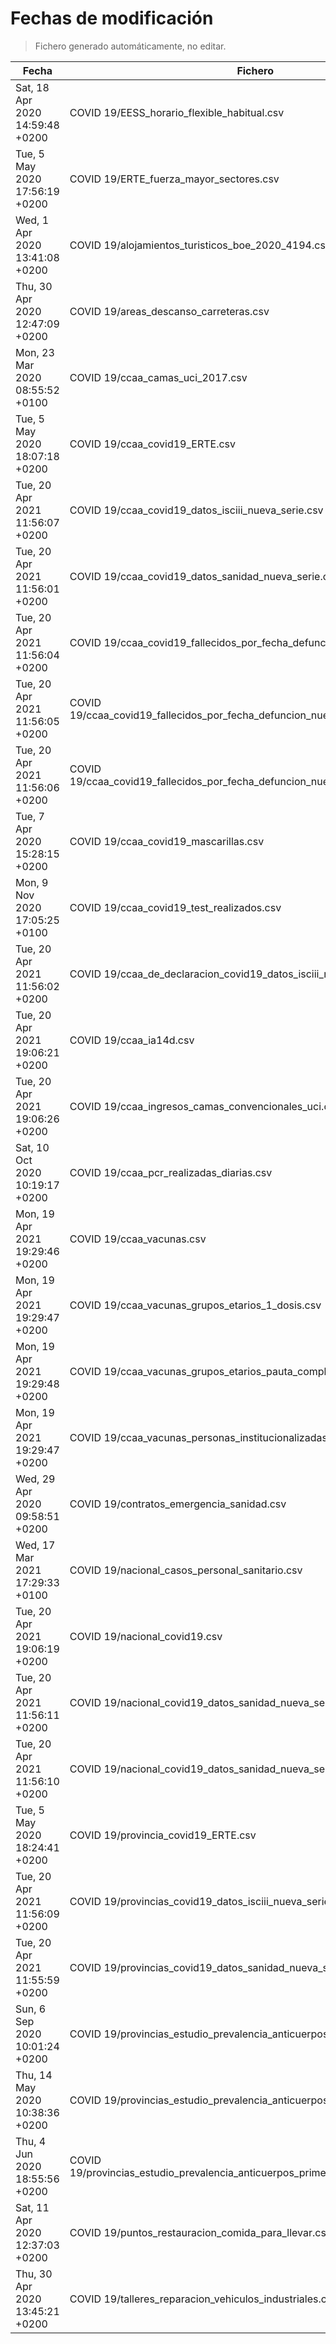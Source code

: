 # Fechas de modificación

> Fichero generado automáticamente, no editar.

| Fecha                           | Fichero                  |
|---------------------------------|--------------------------|
| Sat, 18 Apr 2020 14:59:48 +0200  | COVID 19/EESS_horario_flexible_habitual.csv |
| Tue, 5 May 2020 17:56:19 +0200  | COVID 19/ERTE_fuerza_mayor_sectores.csv |
| Wed, 1 Apr 2020 13:41:08 +0200  | COVID 19/alojamientos_turisticos_boe_2020_4194.csv |
| Thu, 30 Apr 2020 12:47:09 +0200  | COVID 19/areas_descanso_carreteras.csv |
| Mon, 23 Mar 2020 08:55:52 +0100  | COVID 19/ccaa_camas_uci_2017.csv |
| Tue, 5 May 2020 18:07:18 +0200  | COVID 19/ccaa_covid19_ERTE.csv |
| Tue, 20 Apr 2021 11:56:07 +0200  | COVID 19/ccaa_covid19_datos_isciii_nueva_serie.csv |
| Tue, 20 Apr 2021 11:56:01 +0200  | COVID 19/ccaa_covid19_datos_sanidad_nueva_serie.csv |
| Tue, 20 Apr 2021 11:56:04 +0200  | COVID 19/ccaa_covid19_fallecidos_por_fecha_defuncion_nueva_serie.csv |
| Tue, 20 Apr 2021 11:56:05 +0200  | COVID 19/ccaa_covid19_fallecidos_por_fecha_defuncion_nueva_serie_long.csv |
| Tue, 20 Apr 2021 11:56:06 +0200  | COVID 19/ccaa_covid19_fallecidos_por_fecha_defuncion_nueva_serie_original.csv |
| Tue, 7 Apr 2020 15:28:15 +0200  | COVID 19/ccaa_covid19_mascarillas.csv |
| Mon, 9 Nov 2020 17:05:25 +0100  | COVID 19/ccaa_covid19_test_realizados.csv |
| Tue, 20 Apr 2021 11:56:02 +0200  | COVID 19/ccaa_de_declaracion_covid19_datos_isciii_nueva_serie.csv |
| Tue, 20 Apr 2021 19:06:21 +0200  | COVID 19/ccaa_ia14d.csv |
| Tue, 20 Apr 2021 19:06:26 +0200  | COVID 19/ccaa_ingresos_camas_convencionales_uci.csv |
| Sat, 10 Oct 2020 10:19:17 +0200  | COVID 19/ccaa_pcr_realizadas_diarias.csv |
| Mon, 19 Apr 2021 19:29:46 +0200  | COVID 19/ccaa_vacunas.csv |
| Mon, 19 Apr 2021 19:29:47 +0200  | COVID 19/ccaa_vacunas_grupos_etarios_1_dosis.csv |
| Mon, 19 Apr 2021 19:29:48 +0200  | COVID 19/ccaa_vacunas_grupos_etarios_pauta_completa.csv |
| Mon, 19 Apr 2021 19:29:47 +0200  | COVID 19/ccaa_vacunas_personas_institucionalizadas.csv |
| Wed, 29 Apr 2020 09:58:51 +0200  | COVID 19/contratos_emergencia_sanidad.csv |
| Wed, 17 Mar 2021 17:29:33 +0100  | COVID 19/nacional_casos_personal_sanitario.csv |
| Tue, 20 Apr 2021 19:06:19 +0200  | COVID 19/nacional_covid19.csv |
| Tue, 20 Apr 2021 11:56:11 +0200  | COVID 19/nacional_covid19_datos_sanidad_nueva_serie.csv |
| Tue, 20 Apr 2021 11:56:10 +0200  | COVID 19/nacional_covid19_datos_sanidad_nueva_serie_grupos_edad.csv |
| Tue, 5 May 2020 18:24:41 +0200  | COVID 19/provincia_covid19_ERTE.csv |
| Tue, 20 Apr 2021 11:56:09 +0200  | COVID 19/provincias_covid19_datos_isciii_nueva_serie.csv |
| Tue, 20 Apr 2021 11:55:59 +0200  | COVID 19/provincias_covid19_datos_sanidad_nueva_serie.csv |
| Sun, 6 Sep 2020 10:01:24 +0200  | COVID 19/provincias_estudio_prevalencia_anticuerpos_final.csv |
| Thu, 14 May 2020 10:38:36 +0200  | COVID 19/provincias_estudio_prevalencia_anticuerpos_primera_ronda.csv |
| Thu, 4 Jun 2020 18:55:56 +0200  | COVID 19/provincias_estudio_prevalencia_anticuerpos_primera_y_segunda_ronda.csv |
| Sat, 11 Apr 2020 12:37:03 +0200  | COVID 19/puntos_restauracion_comida_para_llevar.csv |
| Thu, 30 Apr 2020 13:45:21 +0200  | COVID 19/talleres_reparacion_vehiculos_industriales.csv |
